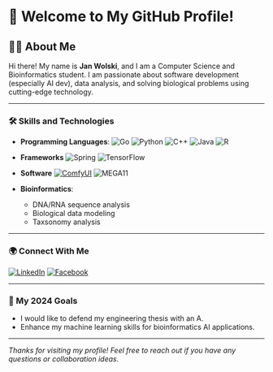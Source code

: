 # 👋 Welcome to My GitHub Profile!

## 🧑‍💻 About Me

Hi there! My name is **Jan Wolski**, and I am a Computer Science and Bioinformatics student. I am passionate about software development (especially AI dev), data analysis, and solving biological problems using cutting-edge technology.

---

### 🛠️ Skills and Technologies

- **Programming Languages**:
  ![Go](https://img.shields.io/badge/Go-00ADD8?style=for-the-badge&logo=go&logoColor=white)
  ![Python](https://img.shields.io/badge/Python-3670A0?style=for-the-badge&logo=python&logoColor=ffdd54)
  ![C++](https://img.shields.io/badge/C%2B%2B-00599C?style=for-the-badge&logo=c%2B%2B&logoColor=white)
  ![Java](https://img.shields.io/badge/Java-007396?style=for-the-badge&logo=java&logoColor=white)
  ![R](https://img.shields.io/badge/R-276DC3?style=for-the-badge&logo=r&logoColor=white)

- **Frameworks**
  ![Spring](https://img.shields.io/badge/Spring-6DB33F?style=for-the-badge&logo=spring&logoColor=white)
  ![TensorFlow](https://img.shields.io/badge/TensorFlow-FF6F00?style=for-the-badge&logo=tensorflow&logoColor=white)

- **Software**
  [![ComfyUI](https://img.shields.io/badge/ComfyUI-0078D7?style=for-the-badge&logo=windows&logoColor=white)](https://github.com/comfyanonymous/ComfyUI)
  ![MEGA11](https://img.shields.io/badge/MEGA11-00599C?style=for-the-badge&logo=mega&logoColor=white)

- **Bioinformatics**:  
  - DNA/RNA sequence analysis
  - Biological data modeling
  - Taxsonomy analysis

---

### 🌍 Connect With Me

[![LinkedIn](https://img.shields.io/badge/LinkedIn-%230077B5.svg?style=for-the-badge&logo=linkedin&logoColor=white)](https://linkedin.com/in/your-profile](https://www.linkedin.com/in/jan-wolski-a51619232/))
[![Facebook](https://img.shields.io/badge/Facebook-1877F2?style=for-the-badge&logo=facebook&logoColor=white)](https://www.facebook.com/Tezriem/)

---

### 🎯 My 2024 Goals

- I would like to defend my engineering thesis with an A.
- Enhance my machine learning skills for bioinformatics AI applications.

---

*Thanks for visiting my profile! Feel free to reach out if you have any questions or collaboration ideas.*  
